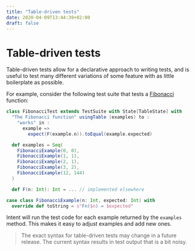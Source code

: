 ```yaml
---
title: "Table-driven tests"
date: 2020-04-09T13:44:39+02:00
draft: false
---
```


# Table-driven tests

Table-driven tests allow for a declarative approach to writing tests, and is useful to
test many different variations of some feature with as little boilerplate as possible.

For example, consider the following test suite that tests a [Fibonacci](https://en.wikipedia.org/wiki/Fibonacci_number) function:

```scala
class FibonacciTest extends TestSuite with State[TableState] with
  "The Fibonacci function" usingTable (examples) to :
    "works" in :
      example =>
        expect(F(example.n)).toEqual(example.expected)

  def examples = Seq(
    FibonacciExample(0, 0),
    FibonacciExample(1, 1),
    FibonacciExample(2, 1),
    FibonacciExample(3, 2),
    FibonacciExample(12, 144)
  )

  def F(n: Int): Int = ... // implemented elsewhere

case class FibonacciExample(n: Int, expected: Int) with
  override def toString = s"Fn($n) = $expected"
```

Intent will run the test code for each example returned by the `examples`
method. This makes it easy to adjust examples and add new ones.

> The exact syntax for table-driven tests may change in a future release. The
  current syntax results in test output that is a bit noisy.
